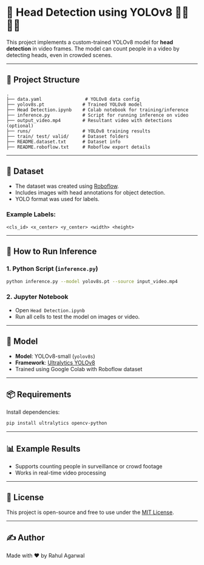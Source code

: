 
# 🧠 Head Detection using YOLOv8 🚶‍♂️🚶‍♀️

This project implements a custom-trained YOLOv8 model for **head detection** in video frames. The model can count people in a video by detecting heads, even in crowded scenes.

---

## 📁 Project Structure

```
.
├── data.yaml                # YOLOv8 data config
├── yolov8s.pt              # Trained YOLOv8 model
├── Head Detection.ipynb    # Colab notebook for training/inference
├── inference.py            # Script for running inference on video
├── output_video.mp4        # Resultant video with detections (optional)
├── runs/                   # YOLOv8 training results
├── train/ test/ valid/     # Dataset folders
├── README.dataset.txt      # Dataset info
├── README.roboflow.txt     # Roboflow export details
```

---

## 🧪 Dataset

- The dataset was created using [Roboflow](https://roboflow.com/).
- Includes images with head annotations for object detection.
- YOLO format was used for labels.

### Example Labels:
```
<cls_id> <x_center> <y_center> <width> <height>
```

---

## 🚀 How to Run Inference

### 1. Python Script (`inference.py`)
```bash
python inference.py --model yolov8s.pt --source input_video.mp4
```

### 2. Jupyter Notebook
- Open `Head Detection.ipynb`
- Run all cells to test the model on images or video.

---

## 🧠 Model

- **Model**: YOLOv8-small (`yolov8s`)
- **Framework**: [Ultralytics YOLOv8](https://github.com/ultralytics/ultralytics)
- Trained using Google Colab with Roboflow dataset

---

## 📦 Requirements

Install dependencies:
```bash
pip install ultralytics opencv-python
```

---

## 📊 Example Results

- Supports counting people in surveillance or crowd footage
- Works in real-time video processing

---

## 📃 License

This project is open-source and free to use under the [MIT License](LICENSE).

---

## ✍️ Author

Made with ❤️ by Rahul Agarwal
